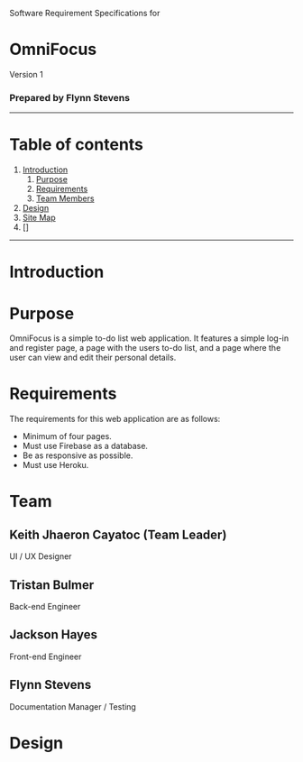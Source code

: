 Software Requirement Specifications for

# OmniFocus

Version 1

### Prepared by Flynn Stevens

-------------------------------------

# Table of contents

1. [Introduction](#Introduction)
   1. [Purpose](#Purpose)
   2. [Requirements](#Requirements)
   3. [Team Members](#Team)
2. [Design](#Design)
 1. [Site Map](##Sitemap)
 2. []
-----------------------------------------
# Introduction
# Purpose

OmniFocus is a simple to-do list web application. It features a simple log-in and register page, a page with the users to-do list, and a page where the user can view and edit their personal details.

# Requirements

The requirements for this web application are as follows:

- Minimum of four pages.
- Must use Firebase as a database.
- Be as responsive as possible.
- Must use Heroku.

# Team

## Keith Jhaeron Cayatoc (Team Leader)
UI / UX Designer

## Tristan Bulmer 
Back-end Engineer

## Jackson Hayes
Front-end Engineer

## Flynn Stevens
Documentation Manager / Testing

# Design